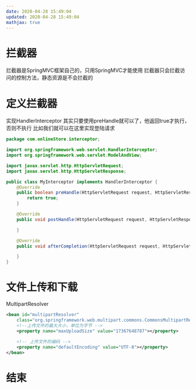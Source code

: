 ```yaml
---
date: 2020-04-28 15:49:04
updated: 2020-04-28 15:49:04
mathjax: true
---
```


# 拦截器
拦截器是SpringMVC框架自己的，只用SpringMVC才能使用
拦截器只会拦截访问的控制方法，静态资源是不会拦截的

# 定义拦截器
实现HandlerInterceptor
其实只要使用preHandle就可以了，他返回true才执行，否则不执行
比如我们就可以在这里实现登陆请求
```java
package com.onlineStore.interceptor;

import org.springframework.web.servlet.HandlerInterceptor;
import org.springframework.web.servlet.ModelAndView;

import javax.servlet.http.HttpServletRequest;
import javax.servlet.http.HttpServletResponse;

public class MyInterceptor implements HandlerInterceptor {
    @Override
    public boolean preHandle(HttpServletRequest request, HttpServletResponse response, Object handler) throws Exception {
        return true;
    }

    @Override
    public void postHandle(HttpServletRequest request, HttpServletResponse response, Object handler, ModelAndView modelAndView) throws Exception {

    }

    @Override
    public void afterCompletion(HttpServletRequest request, HttpServletResponse response, Object handler, Exception ex) throws Exception {

    }
}
```

# 文件上传和下载
MultipartResolver
```xml
<bean id="multipartResolver"
	class="org.springframework.web.multipart.commons.CommonsMultipartResolver">
	<!--上传文件的最大大小，单位为字节 --> 
	<property name="maxUploadSize" value="17367648787"></property>
	 
	<!-- 上传文件的编码 -->
	<property name="defaultEncoding" value="UTF-8"></property>
</bean>
```

# 结束